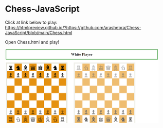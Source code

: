 # Chess-JavaScript

Click at link below to play: <br>
https://htmlpreview.github.io/?https://github.com/arashebra/Chess-JavaScript/blob/main/Chess.html


Open Chess.html and play!

<img src="https://github.com/arashebra/Chess-JavaScript/blob/main/Chess_img.png" />

